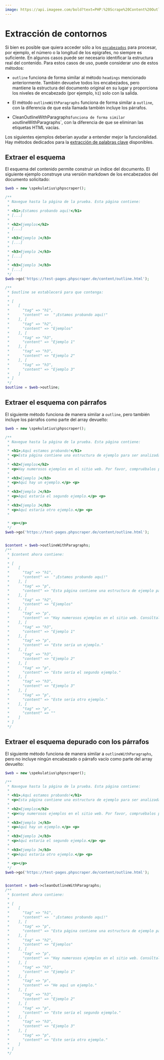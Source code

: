 ```yaml
---
image: https://api.imageee.com/bold?text=PHP:%20Scrape%20Content%20Outline&bg_image=https://images.unsplash.com/photo-1542762933-ab3502717ce7
---
```


# Extracción de contornos

Si bien es posible que quiera acceder sólo a los [`encabezados`](/es/examples/headings) para procesar, por ejemplo, el número o la longitud de los epígrafes, no siempre es suficiente. En algunos casos puede ser necesario identificar la estructura real del contenido. Para estos casos de uso, puede considerar uno de estos métodos:

 - `outline` funciona de forma similar al método `headings` mencionado anteriormente. También devuelve todos los encabezados, pero mantiene la estructura del documento original en su lugar y proporciona los niveles de encabezado (por ejemplo, `h1`) solo con la salida.

 - El método `outlineWithParagraphs` funciona de forma similar a `outline`, con la diferencia de que esta llamada también incluye los párrafos.

 - CleanOutlineWithParagraphs` funciona de forma similar a `outlineWithParagraphs`, con la diferencia de que se eliminan las etiquetas HTML vacías.

Los siguientes ejemplos deberían ayudar a entender mejor la funcionalidad. Hay métodos dedicados para la [extracción de palabras clave](/es/examples/extract-keywords) disponibles.


## Extraer el esquema

El esquema del contenido permite construir un índice del documento. El siguiente ejemplo construye una versión markdown de los encabezados del documento solicitado:

```php
$web = new \spekulatius\phpscraper();

/**
 * Navegue hasta la página de la prueba. Esta página contiene:
 *
 * <h1>¡Estamos probando aquí!</h1>
 * [...]
 *
 * <h2>Ejemplos</h2>
 * [...]
 *
 * <h3>Ejemplo 1</h3>
 * [...]
 *
 * <h3>Ejemplo 2</h3>
 * [...]
 *
 * <h3>Ejemplo 3</h3>
 * [...]
 */
$web->go('https://test-pages.phpscraper.de/content/outline.html');

/**
 * $outline se establecerá para que contenga:
 *
 * [
 *    [
 *      "tag" => "h1",
 *      "content" =>  "¡Estamos probando aquí!"
 *    ], [
 *      "tag" => "h2",
 *      "content" => "Ejemplos"
 *    ], [
 *      "tag" => "h3",
 *      "content" => "Ejemplo 1"
 *    ], [
 *      "tag" => "h3",
 *      "content" => "Ejemplo 2"
 *    ], [
 *      "tag" => "h3",
 *      "content" => "Ejemplo 3"
 *    ]
 * ]
 */
$outline = $web->outline;
```


## Extraer el esquema con párrafos

El siguiente método funciona de manera similar a `outline`, pero también incluye los párrafos como parte del array devuelto:

```php
$web = new \spekulatius\phpscraper();

/**
 * Navegue hasta la página de la prueba. Esta página contiene:
 *
 * <h1>¡Aquí estamos probando!</h1>
 * <p>Esta página contiene una estructura de ejemplo para ser analizada. Viene con una serie de encabezados y párrafos anidados como ejemplo de scrape.</p>
 *
 * <h2>Ejemplos</h2>
 * <p>Hay numerosos ejemplos en el sitio web. Por favor, compruébalos para obtener más contexto sobre cómo funciona el scraping.</p> <p>
 *
 * <h3>Ejemplo 1</h3>
 * <p>Aquí hay un ejemplo.</p> <p>
 *
 * <h3>Ejemplo 2</h3>
 * <p>Aquí estaría el segundo ejemplo.</p> <p>
 *
 * <h3>Ejemplo 3</h3>
 * <p>Aquí estaría otro ejemplo.</p> <p>
 *

 * <p></p>
 */
$web->go('https://test-pages.phpscraper.de/content/outline.html');


$content = $web->outlineWithParagraphs;
/**
 * $content ahora contiene:
 *
 * [
 *    [
 *      "tag" => "h1",
 *      "content" =>  "¡Estamos probando aquí!"
 *    ], [
 *      "tag" => "p",
 *      "content" => "Esta página contiene una estructura de ejemplo para ser analizada. Viene con una serie de encabezados y párrafos anidados como ejemplo de raspado."
 *    ], [
 *      "tag" => "h2",
 *      "content" => "Ejemplos"
 *    ], [
 *      "tag" => "p",
 *      "content" => "Hay numerosos ejemplos en el sitio web. Consúltalos para saber cómo funciona el scraping."
 *    ], [
 *      "tag" => "h3",
 *      "content" => "Ejemplo 1"
 *    ], [
 *      "tag" => "p",
 *      "content" => "Este sería un ejemplo."
 *    ], [
 *      "tag" => "h3",
 *      "content" => "Ejemplo 2"
 *    ], [
 *      "tag" => "p",
 *      "content" => "Este sería el segundo ejemplo."
 *    ], [
 *      "tag" => "h3",
 *      "content" => "Ejemplo 3"
 *    ], [
 *      "tag" => "p",
 *      "content" => "Este sería otro ejemplo."
 *    ], [
 *      "tag" => "p",
 *      "content" => ""
 *    ]
 * ]
 */
```


## Extraer el esquema depurado con los párrafos

El siguiente método funciona de manera similar a `outlineWithParagraphs`, pero no incluye ningún encabezado o párrafo vacío como parte del array devuelto:

```php
$web = new \spekulatius\phpscraper();

/**
 * Navegue hasta la página de la prueba. Esta página contiene:
 *
 * <h1>¡Aquí estamos probando!</h1>
 * <p>Esta página contiene una estructura de ejemplo para ser analizada. Viene con una serie de encabezados y párrafos anidados como ejemplo de scrape.</p>
 *
 * <h2>Ejemplos</h2>
 * <p>Hay numerosos ejemplos en el sitio web. Por favor, compruébalos para obtener más contexto sobre cómo funciona el scraping.</p> <p>
 *
 * <h3>Ejemplo 1</h3>
 * <p>Aquí hay un ejemplo.</p> <p>
 *
 * <h3>Ejemplo 2</h3>
 * <p>Aquí estaría el segundo ejemplo.</p> <p>
 *
 * <h3>Ejemplo 3</h3>
 * <p>Aquí estaría otro ejemplo.</p> <p>
 *
 * <p></p>
 */
$web->go('https://test-pages.phpscraper.de/content/outline.html');


$content = $web->cleanOutlineWithParagraphs;
/**
 * $content ahora contiene:
 *
 * [
 *    [
 *      "tag" => "h1",
 *      "content" =>  "¡Estamos probando aquí!"
 *    ], [
 *      "tag" => "p",
 *      "content" => "Esta página contiene una estructura de ejemplo para ser analizada. Viene con una serie de encabezados y párrafos anidados como ejemplo de raspado."
 *    ], [
 *      "tag" => "h2",
 *      "content" => "Ejemplos"
 *    ], [
 *      "tag" => "p",
 *      "content" => "Hay numerosos ejemplos en el sitio web. Consúltalos para saber cómo funciona el scraping."
 *    ], [
 *      "tag" => "h3",
 *      "content" => "Ejemplo 1"
 *    ], [
 *      "tag" => "p",
 *      "content" => "He aquí un ejemplo."
 *    ], [
 *      "tag" => "h3",
 *      "content" => "Ejemplo 2"
 *    ], [
 *      "tag" => "p",
 *      "content" => "Este sería el segundo ejemplo."
 *    ], [
 *      "tag" => "h3",
 *      "content" => "Ejemplo 3"
 *    ], [
 *      "tag" => "p",
 *      "content" => "Este sería otro ejemplo."
 *    ]
 * ]
 */
```
